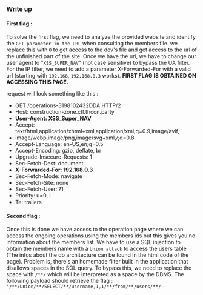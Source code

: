 ### Write up

#### First flag : 
To solve the first flag, we need to analyze the provided website and identify the `GET parameter in the URL` when consulting the members file.
we replace this with `0` to get access to the dev's file and get access to the url of the unfinished part of the site. Once we have the url, we have to change our user agent to "`XSS_SUPER_NAV`" (not case sensitive) to bypass the UA filter. For the IP filter, we need to add a parameter X-Forwarded-For with a valid url (starting with `192.168`, `192.168.0.3` works). **FIRST FLAG IS OBTAINED ON ACCESSING THIS PAGE.**

request will look something like this : 

- GET /operations-3198102432DDA HTTP/2 
- Host: construction-zone.ctf.thcon.party
- **User-Agent: XSS_Super_NAV**
- Accept: text/html,application/xhtml+xml,application/xml;q=0.9,image/avif,
- image/webp,image/png,image/svg+xml,*/*;q=0.8
- Accept-Language: en-US,en;q=0.5
- Accept-Encoding: gzip, deflate, br
- Upgrade-Insecure-Requests: 1
- Sec-Fetch-Dest: document
- **X-Forwarded-For: 192.168.0.3**
- Sec-Fetch-Mode: navigate
- Sec-Fetch-Site: none
- Sec-Fetch-User: ?1
- Priority: u=0, i
- Te: trailers


#### Second flag :
Once this is done we have access to the operation page where we can access the ongoing operations using the members ids but this gives you no information about the members list. We have to use a SQL injection to obtain the members name with a `Union attack` to access the users table (The infos about the db architecture can be found in the html code of the page). Problem is, there's an homemade filter built in the application that disallows spaces in the SQL query. To bypass this, we need to replace the space with `/**/` which will be interpreted as a space by the DBMS. The following payload should retrieve the flag : `'/**/Union/**/SELECT/**/username,1,1/**/from/**/users/**/--`
